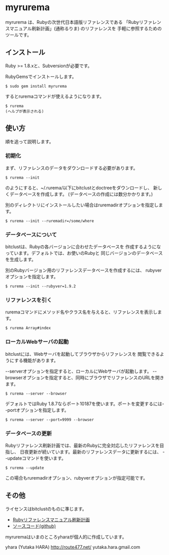 myrurema
========

myrurema は、Rubyの次世代日本語版リファレンスである
「Rubyリファレンスマニュアル刷新計画」(通称るりま) のリファレンスを
手軽に参照するためのツールです。

インストール
------------

Ruby >= 1.8.xと、Subversionが必要です。

RubyGemsでインストールします。

    $ sudo gem install myrurema

するとruremaコマンドが使えるようになります。

    $ rurema
    (ヘルプが表示される)

使い方
------

順を追って説明します。

### 初期化

まず、リファレンスのデータをダウンロードする必要があります。

    $ rurema --init

のようにすると、~/.rurema/以下にbitclustとdoctreeをダウンロードし、
新しくデータベースを作成します。
(データベースの作成には数分かかります。)

別のディレクトリにインストールしたい場合はruremadirオプションを指定します。

    $ rurema --init --ruremadir=/some/where

### データベースについて

bitclustは、Rubyの各バージョンに合わせたデータベースを
作成するようになっています。デフォルトでは、お使いのRubyと
同じバージョンのデータベースを生成します。

別のRubyバージョン用のリファレンスデータベースを作成するには、
rubyverオプションを指定します。

    $ rurema --init --rubyver=1.9.2

### リファレンスを引く

ruremaコマンドにメソッド名やクラス名を与えると、リファレンスを表示します。

    $ rurema Array#index

### ローカルWebサーバの起動

bitclustには、Webサーバを起動してブラウザからリファレンスを
閲覧できるようにする機能があります。

--serverオプションを指定すると、ローカルにWebサーバが起動します。
--browserオプションを指定すると、同時にブラウザでリファレンスのURLを開きます。

    $ rurema --server --browser

デフォルトではRuby 1.8.7ならポート10187を使います。ポートを変更するには--portオプションを指定します。

    $ rurema --server --port=9999 --browser

### データベースの更新

Rubyリファレンス刷新計画では、最新のRubyに完全対応したリファレンスを目指し、
日夜更新が続いています。最新のリファレンスデータに更新するには、
--updateコマンドを使います。

    $ rurema --update

この場合もruremadirオプション、rubyverオプションが指定可能です。

その他
------

ライセンスはbitclustのものに準じます。

  * [Rubyリファレンスマニュアル刷新計画](http://redmine.ruby-lang.org/projects/show/rurema)
  * [ソースコード(github)](http://github.com/yhara/myrurema)

myruremaはいまのところyharaが個人的に作成しています。

yhara (Yutaka HARA)
http://route477.net/
yutaka.hara.gmail.com
